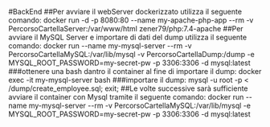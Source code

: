 #BackEnd
##Per avviare il webServer dockerizzato utilizza il seguente comando:
docker run -d -p 8080:80 --name my-apache-php-app --rm  -v PercorsoCartellaServer:/var/www/html zener79/php:7.4-apache
##Per avviare il MySQL Server e importare di dati del dump utilizza il seguente comando:
docker run --name my-mysql-server --rm -v PercorsoCartellaMySQL:/var/lib/mysql -v PercorsoCartellaDump:/dump -e MYSQL_ROOT_PASSWORD=my-secret-pw -p 3306:3306 -d mysql:latest
###ottenere una bash dantro il container al fine di importare il dump:
docker exec -it my-mysql-server bash
###importare il dump:
mysql -u root -p < /dump/create_employee.sql; exit;
##Le volte successive sarà sufficiente avviare il container con Mysql tramite il seguente comando:
docker run --name my-mysql-server --rm -v PercorsoCartellaMySQL:/var/lib/mysql -e MYSQL_ROOT_PASSWORD=my-secret-pw -p 3306:3306 -d mysql:latest